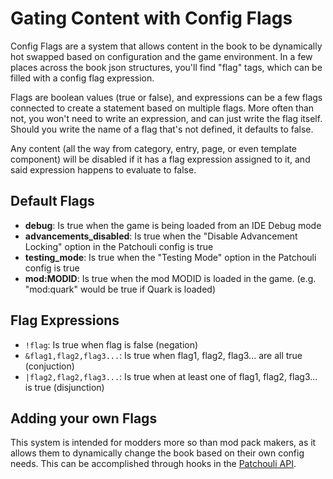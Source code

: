 # Gating Content with Config Flags

Config Flags are a system that allows content in the book to be dynamically hot swapped
based on configuration and the game environment. In a few places across the book json
structures, you'll find "flag" tags, which can be filled with a config flag expression.

Flags are boolean values (true or false), and expressions can be a few flags connected to
create a statement based on multiple flags. More often than not, you won't need to write
an expression, and can just write the flag itself. Should you write the name of a flag
that's not defined, it defaults to false.

Any content (all the way from category, entry, page, or even template component) will be
disabled if it has a flag expression assigned to it, and said expression happens to
evaluate to false.

## Default Flags

* **debug**: Is true when the game is being loaded from an IDE Debug mode
* **advancements_disabled**: Is true when the "Disable Advancement Locking" option in the
  Patchouli config is true
* **testing_mode**: Is true when the "Testing Mode" option in the Patchouli config is true
* **mod:MODID**: Is true when the mod MODID is loaded in the game. (e.g. "mod:quark" would
  be true if Quark is loaded)

## Flag Expressions

* `!flag`: Is true when flag is false (negation)
* `&flag1,flag2,flag3...`: Is true when flag1, flag2, flag3... are all true (conjuction)
* `|flag2,flag2,flag3...`: Is true when at least one of flag1, flag2, flag3... is true
  (disjunction)

## Adding your own Flags

This system is intended for modders more so than mod pack makers, as it allows them to
dynamically change the book based on their own config needs. This can be accomplished
through hooks in the [Patchouli
API](https://github.com/Vazkii/Patchouli/tree/master/src/main/java/vazkii/patchouli/api).
